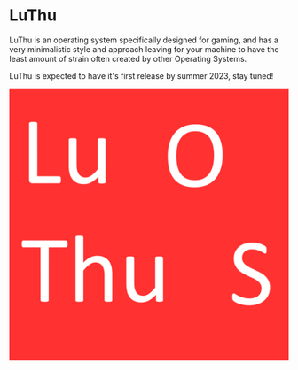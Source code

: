 # LuThu 
LuThu is an operating system specifically designed for gaming, and has a very minimalistic style and approach leaving for your machine to have the least amount of strain often created by other Operating Systems.

LuThu is expected to have it's first release by summer 2023, stay tuned!




























![LuThu logo](LuThuOSLogo.png) 
